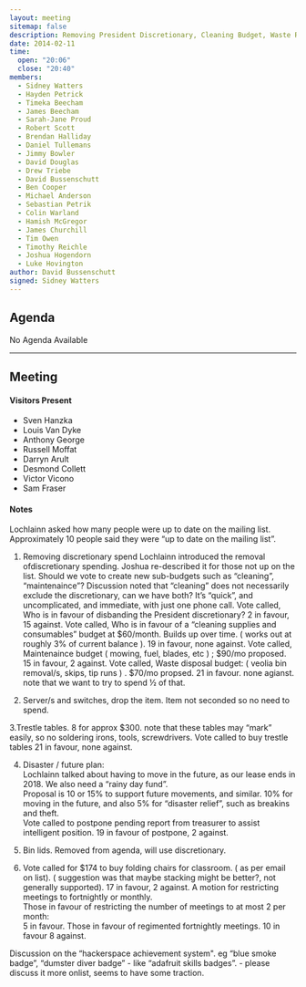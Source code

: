 ```yaml
---
layout: meeting
sitemap: false
description: Removing President Discretionary, Cleaning Budget, Waste Removel Budget.
date: 2014-02-11
time:
  open: "20:06"
  close: "20:40"
members:
  - Sidney Watters
  - Hayden Petrick
  - Timeka Beecham
  - James Beecham
  - Sarah-Jane Proud
  - Robert Scott
  - Brendan Halliday 
  - Daniel Tullemans
  - Jimmy Bowler 
  - David Douglas 
  - Drew Triebe 
  - David Bussenschutt 
  - Ben Cooper 
  - Michael Anderson
  - Sebastian Petrik
  - Colin Warland 
  - Hamish McGregor 
  - James Churchill 
  - Tim Owen 
  - Timothy Reichle 
  - Joshua Hogendorn
  - Luke Hovington
author: David Bussenschutt
signed: Sidney Watters
---
```


## Agenda

No Agenda Available

---

## Meeting

#### Visitors Present

* Sven Hanzka 
* Louis Van Dyke 
* Anthony George  
* Russell Moffat 
* Darryn Arult
* Desmond Collett 
* Victor Vicono 
* Sam Fraser 

#### Notes

Lochlainn asked how many people were up to date on the mailing list.
Approximately 10 people said they were “up to date on the mailing list”.

1. Removing discretionary spend
Lochlainn introduced the removal ofdiscretionary spending.
Joshua re-described it for those not up on the list. 
Should we vote to create new sub-budgets such as “cleaning”, “maintenaince”?
Discussion noted that “cleaning” does not necessarily exclude the discretionary, can we have both?
It’s “quick”, and uncomplicated, and immediate, with just one phone call.
Vote called, Who is in favour of disbanding the President discretionary?
2 in favour, 15 against.
Vote called, Who is in favour of a “cleaning supplies and consumables” budget at $60/month.
Builds up over time. ( works out at roughly 3% of current balance ).
19 in favour, none against. 
Vote called, Maintenaince budget ( mowing, fuel, blades, etc ) ; $90/mo proposed.
15 in favour, 2 against. 
Vote called, Waste disposal budget: ( veolia bin removal/s,  skips, tip runs ) . $70/mo propsed.
21 in favour. none agianst. note that we want to try to spend ½ of that. 

2. Server/s and switches, drop the item. Item not seconded so no need to spend. 

3.Trestle tables. 8 for approx $300. note that these tables may “mark” easily, so no soldering irons, tools, screwdrivers.
Vote called to buy trestle tables
21 in favour, none against.  

4. Disaster / future plan:   
Lochlainn talked about having to move in the future, as our lease ends in 2018. We also need a “rainy day fund”.    
Proposal is 10 or 15% to support future movements, and similar.
10% for moving in the future, and also 5% for “disaster relief”, such as breakins and theft.  
Vote called to postpone pending report from treasurer to assist intelligent position.
19 in favour of postpone, 2 against. 

5. Bin lids. Removed from agenda, will use discretionary.

6. Vote called for $174 to buy folding chairs for classroom.  ( as per email on list).
( suggestion was that maybe stacking might be better?, not generally supported).
17 in favour, 2 against.
A motion for restricting meetings to fortnightly or monthly.  
Those in favour of restricting the number of meetings to at most 2 per month:   
5 in favour. 
Those in favour of regimented fortnightly meetings.
10 in favour 8 against.

Discussion on the “hackerspace achievement system". eg “blue smoke badge”, “dumster diver badge” - like “adafruit skills badges”. - please discuss it more onlist, seems to have some traction. 
